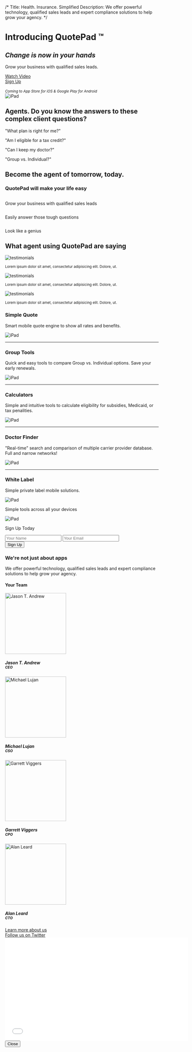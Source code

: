 /*
Title: Health. Insurance. Simplified
Description: We offer powerful technology, qualified sales leads and expert compliance solutions to help grow your agency.
*/

<!-- <div class="jumbotron text-center">
	<h1>Sell More. Sell Easier.  Sell Well.</h1>
	<div class="video-container">
		<iframe src="//player.vimeo.com/video/88558047?title=0&amp;byline=0&amp;portrait=0&amp;color=e3e3e3" width="600" height="338" frameborder="0" webkitallowfullscreen mozallowfullscreen allowfullscreen></iframe>
	</div>
	<h2>Grow your business with qualified sales leads.</h2>
	<a href="#" class="btn btn-lg btn-danger">Sign Up</a>
</div> -->

<div class="jumbotron">
	<div class="container">
		<div class="row">
			<div class="col-sm-5">
				<h1>Introducing QuotePad &trade;</h1>
				<h2 class="text-danger"><em>Change is now in your hands</em></h2>
				<p class="lead">Grow your business with qualified sales leads.</p>
				<div class="row">
					<div class="col-sm-6">
						<a href="#" class="btn btn-hg btn-info btn-block" data-toggle="modal" data-target="#myModal">Watch Video <span class="fui-triangle-right-large"></span></a>
					</div>
					<div class="col-sm-6">
						<a href="#signup" class="btn btn-hg btn-danger btn-embossed btn-block">Sign Up <span class="fui-triangle-down"></span></a>
					</div>
					<div class="col-xs-12">
						<br><small><em>Coming to App Store for iOS &amp; Google Play for Android</em></small>
					</div>
				</div>
			</div>
			<div class="col-sm-7">
				<img src="themes/flat-ui/images/ipad-horizontal.svg" class="img-responsive" alt="iPad">
			</div>
		</div>
	</div>
</div>

<section id="pain-points" class="text-center">
	<div class="container">
		<div class="row text-center">
			<h2>Agents.  Do you know the answers to these complex client questions?</h2>
			<div class="col-sm-3">
				<p class="lead">"What plan is right for me?"</p>
			</div>
			<div class="col-sm-3">
				<p class="lead">"Am I eligible for a tax credit?"</p>
			</div>
			<div class="col-sm-3">
				<p class="lead">"Can I keep my doctor?"</p>
			</div>
			<div class="col-sm-3">
				<p class="lead">"Group vs. Individual?"</p>
			</div>
		</div>
	</div>
</section>

<section id="benefits" class="text-center bg-clouds">
	<div class="container">
		<div class="row">
			<h2>Become the agent of tomorrow, today.</h2>
			<h3>QuotePad will make your life easy</h3>
			<div class="col-sm-2 col-md-4">
				<img src="themes/flat-ui/images/icons/calculator.svg" class="img-responsive center-block" alt=""><br>
				<p class="lead">Grow your business with qualified sales leads</p>
			</div>
			<div class="col-sm-2 col-md-4">
				<img src="themes/flat-ui/images/icons/responsive.svg" class="img-responsive center-block" alt=""><br>
				<p class="lead">Easily answer those tough questions</p>
			</div>
			<div class="col-sm-2 col-md-4">
				<img src="themes/flat-ui/images/icons/shield.svg" class="img-responsive center-block" alt=""><br>
				<p class="lead">Look like a genius</p>
			</div>
		</div>
	</div>
</section>

<section id="testimonials">
	<div class="container">
		<h2 class="text-center">What agent using QuotePad are saying</h2>
		<div class="row">
			<div class="col-sm-2 col-md-4">
				<div class="row">
					<div class="col-xs-4">
						<img src="holder.js/100x100" class="img-responsive img-circle" alt="testimonials">
					</div>
					<div class="col-xs-8">
						<div class="quote-triangle"></div>
						<div class="twitter-quote">
							<p><small>Lorem ipsum dolor sit amet, consectetur adipisicing elit. Dolore, ut.</small></p>
						</div>
					</div>
				</div>
			</div>
			<div class="col-sm-2 col-md-4">
				<div class="row">
					<div class="col-xs-4">
						<img src="holder.js/100x100" class="img-responsive img-circle" alt="testimonials">
					</div>
					<div class="col-xs-8">
						<div class="quote-triangle"></div>
						<div class="twitter-quote">
							<p><small>Lorem ipsum dolor sit amet, consectetur adipisicing elit. Dolore, ut.</small></p>
						</div>
					</div>
				</div>
			</div>
			<div class="col-sm-2 col-md-4">
				<div class="row">
					<div class="col-xs-4">
						<img src="holder.js/100x100" class="img-responsive img-circle" alt="testimonials">
					</div>
					<div class="col-xs-8">
						<div class="quote-triangle"></div>
						<div class="twitter-quote">
							<p><small>Lorem ipsum dolor sit amet, consectetur adipisicing elit. Dolore, ut.</small></p>
						</div>
					</div>
				</div>
			</div>
		</div>
	</div>
</section>

<!-- START: features -->
<section id="simple-quote" class="feature">
	<div class="container">
		<div class="row">
			<div class="col-sm-4 col-md-offset-2 va-parent">
				<div class="va-wrapper">
					<div class="va-inner">
						<h3 class="text-danger">Simple Quote</h3>
						<p class="lead">Smart mobile quote engine to show all rates and benefits.</p>
					</div>
				</div>
			</div>
			<div class="col-sm-4">
				<img src="themes/flat-ui/images/ipad.svg" class="img-responsive" alt="iPad">
			</div>
		</div>
	</div>
</section>

<hr class="tilt tilt-up">

<section id="group-tools" class="feature">
	<div class="container">
		<div class="row">
			<div class="col-sm-4 col-md-push-4 col-md-offset-2 va-parent">
				<div class="va-wrapper">
					<div class="va-inner">
						<h3 class="text-danger">Group Tools</h3>
						<p class="lead">Quick and easy tools to compare Group vs. Individual options.  Save your early renewals.</p>
					</div>
				</div>
			</div>
			<div class="col-sm-4 col-md-pull-4">
				<img src="themes/flat-ui/images/ipad.svg" class="img-responsive" alt="iPad">
			</div>
		</div>
	</div>
</section>

<hr class="tilt tilt-down">

<section id="calculators" class="feature">
	<div class="container">
		<div class="row">
			<div class="col-sm-4 col-md-offset-2 va-parent">
				<div class="va-wrapper">
					<div class="va-inner">
						<h3 class="text-danger">Calculators</h3>
						<p class="lead">Simple and intuitive tools to calculate eligibility for subsidies, Medicaid, or tax penalities.</p>
					</div>
				</div>
			</div>
			<div class="col-sm-4">
				<img src="themes/flat-ui/images/ipad.svg" class="img-responsive" alt="iPad">
			</div>
		</div>
	</div>
</section>

<hr class="tilt tilt-up">

<section id="doctor-finder" class="feature">
	<div class="container">
		<div class="row">
			<div class="col-sm-4 col-md-push-4 col-md-offset-2 va-parent">
				<div class="va-wrapper">
					<div class="va-inner">
						<h3 class="text-danger">Doctor Finder</h3>
						<p class="lead">"Real-time" search and comparison of multiple carrier provider database.  Full and narrow networks!</p>
					</div>
				</div>
			</div>
			<div class="col-sm-4 col-md-pull-4">
				<img src="themes/flat-ui/images/ipad.svg" class="img-responsive" alt="iPad">
			</div>
		</div>
	</div>
</section>

<hr class="tilt tilt-down">

<section id="white-label" class="feature">
	<div class="container">
		<div class="row">
			<div class="col-sm-4 col-md-offset-2 va-parent">
				<div class="va-wrapper">
					<div class="va-inner">
						<h3 class="text-danger">White Label</h3>
						<p class="lead">Simple private label mobile solutions.</p>
					</div>
				</div>
			</div>
			<div class="col-sm-4">
				<img src="themes/flat-ui/images/ipad.svg" class="img-responsive" alt="iPad">
			</div>
		</div>
	</div>
</section>

<div id="signup" class="anchor"></div>
<section id="sign-up" class="text-center bg-silver">
	<div class="container">
		<div class="row">
			<div class="col-sm-6">
				<p class="lead">Simple tools across all your devices</p>
				<img src="themes/flat-ui/images/ifamily.svg" class="img-responsive" alt="iPad">
			</div>
			<div class="col-sm-4 col-md-offset-1">
				<p class="lead">Sign Up Today</p>
				<form action="" class="sign-up">
					<div class="form-group">
						<input type="email" class="form-control input-hg" id="Name" placeholder="Your Name">
						<input type="email" class="form-control input-hg" id="email" placeholder="Your Email">
					</div>
					<button type="submit" class="btn btn-hg btn-danger btn-embossed btn-block">Sign Up</button>
				</form>
			</div>
		</div>
	</div>
</section>

<section id="about" class="text-center hidden">
	<div class="container">
		<div class="row">
			<div class="col-xs-12">
				<h3>We're not just about apps</h3>
				<p class="lead">We offer powerful technology, qualified sales leads and expert compliance solutions to help grow your agency.</p>
				<div class="row text-center">
					<h4 class="text-center">Your Team</h4>
					<div class="col-sm-3">
						<img src="themes/flat-ui/images/jason.jpg" width="200px" height="200px" class="img-responsive img-circle center-block" alt="Jason T. Andrew">
						<h5>Jason T. Andrew <br><small>CEO</small></h5>
					</div>
					<div class="col-sm-3">
						<img src="holder.js/200x200" width="200px" height="200px" class="img-responsive img-circle center-block" alt="Michael Lujan">
						<h5>Michael Lujan <br><small>CSO</small></h5>
					</div>
					<div class="col-sm-3">
						<img src="themes/flat-ui/images/garrett.jpg" width="200px" height="200px" class="img-responsive img-circle center-block" alt="Garrett Viggers">
						<h5>Garrett Viggers <br><small>CPO</small></h5>
					</div>
					<div class="col-sm-3">
						<img src="holder.js/200x200" width="200px" height="200px" class="img-responsive img-circle center-block" alt="Alan Leard">
						<h5>Alan Leard <br><small>CTO</small></h5>
					</div>
				</div>
				<div class="row">
					<div class="col-sm-2 col-sm-offset-4"><a href="about" class="btn btn-sm btn-primary btn-block">Learn more about us</a></div>
					<div class="col-sm-2"><a href="https://twitter.com/LimelightHealth" class="btn btn-social-twitter btn-block"><span class="fui-twitter"></span> Follow us on Twitter</a></div>
				</div>
			</div>
		</div>
	</div>
</section>

<!-- Modal -->
<div class="modal fade" id="myModal" tabindex="-1" role="dialog" aria-labelledby="myModalLabel" aria-hidden="true">
	<div class="modal-dialog">
		<div class="modal-content">
			<div class="modal-body">
				<div class="video-container">
					<iframe src="//player.vimeo.com/video/88558047?title=0&amp;byline=0&amp;portrait=0&amp;color=e3e3e3" width="600" height="338" frameborder="0" webkitallowfullscreen mozallowfullscreen allowfullscreen></iframe>
				</div>
			</div>
			<div class="modal-footer">
				<button type="button" class="btn btn-default" data-dismiss="modal">Close</button>
			</div>
		</div>
	</div>
</div>
